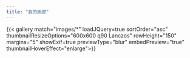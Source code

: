 ```yaml
---
title: "我的画廊"
---
```


{{< gallery match="images/*" loadJQuery=true sortOrder="asc" thumbnailResizeOptions="600x600 q90 Lanczos" rowHeight="150" margins="5" showExif=true previewType="blur" embedPreview="true" thumbnailHoverEffect="enlarge">}}

